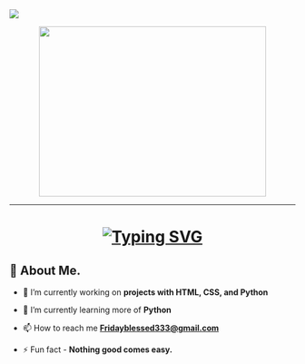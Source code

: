 

<img src="https://readme-typing-svg.herokuapp.com/?lines=Welcome+to+my+GitHub+page!&center=true&size=20">
</p>
<p align="center">
</p>



<div align="center">
  <img src="https://media.giphy.com/media/dWesBcTLavkZuG35MI/giphy.gif" width="400" height="300"/>
</div>

---

<h1 align="center"> <a href="https://git.io/typing-svg"><img src="https://readme-typing-svg.demolab.com?font=Fira+Code&size=30&pause=1000&color=ed412c&multiline=true&width=600&lines=Hi,+👋🏽+I'm+Blessed+Friday." alt="Typing SVG" /></a></h1>



## 🙋 About Me.

- 🔭 I’m currently working on **projects with  HTML, CSS, and Python**

- 🌱 I’m currently learning more of **Python**

- 📫 How to reach me **Fridayblessed333@gmail.com**

- ⚡ Fun fact - **Nothing good comes easy.**




